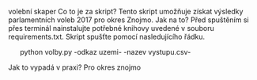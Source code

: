 volební skaper
Co to je za skript?
Tento skript umožňuje získat výsledky parlamentních voleb 2017 pro okres Znojmo.
Jak na to?
Před spuštěním si přes terminál nainstalujte potřebné knihovy uvedené v souboru requirements.txt. Skript spušťte pomocí nasledujícího řádku.
<ul>
  
python volby.py -odkaz uzemi- -nazev vystupu.csv-

</ul>

Jak to vypadá v praxi?
Pro okres znojmo
